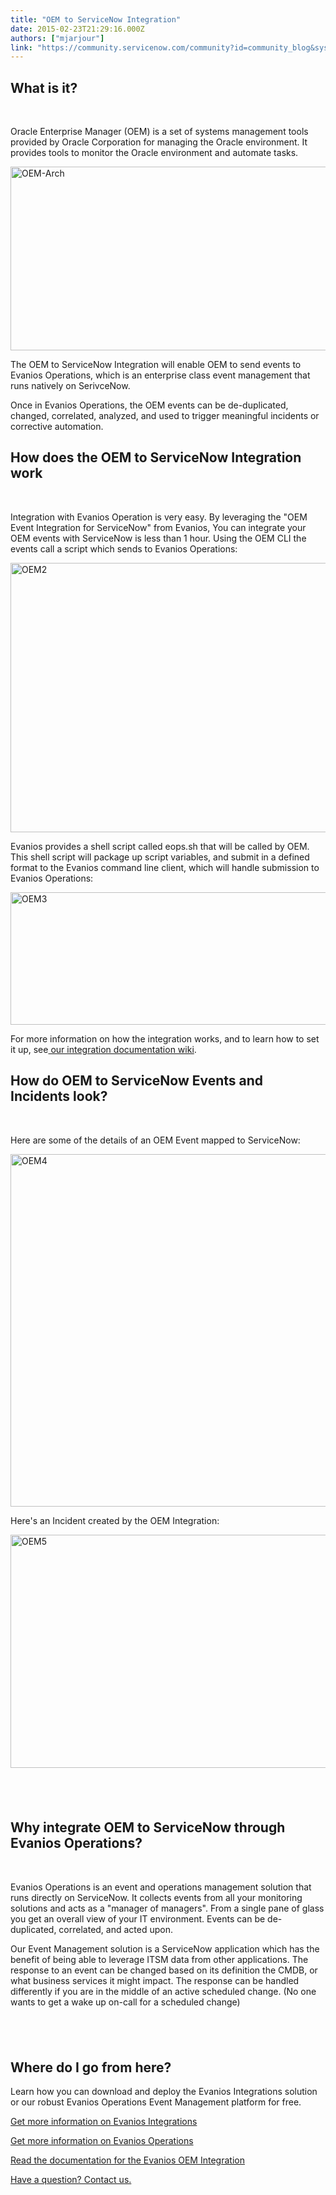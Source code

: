 ```yaml
---
title: "OEM to ServiceNow Integration"
date: 2015-02-23T21:29:16.000Z
authors: ["mjarjour"]
link: "https://community.servicenow.com/community?id=community_blog&sys_id=954deee5dbd0dbc01dcaf3231f96197d"
---
```

<h2><strong>What is it?</strong></h2><p><strong><br/></strong></p><p>Oracle Enterprise Manager (OEM) is a set of systems management tools provided by Oracle Corporation for managing the Oracle environment. It provides tools to monitor the Oracle environment and automate tasks.</p><p></p><p><a href="http://www.evanios.com/site/wp-content/uploads/2015/02/OEM-Arch.jpg"><img alt="OEM-Arch" class="wp-image-2093 size-full alignnone jiveImage" height="294" src="http://www.evanios.com/site/wp-content/uploads/2015/02/OEM-Arch.jpg" width="677"/></a></p><p></p><p>The OEM to ServiceNow Integration will enable OEM to send events to Evanios Operations, which is an enterprise class event management that runs natively on SerivceNow.</p><p></p><p>Once in Evanios Operations, the OEM events can be de-duplicated, changed, correlated, analyzed, and used to trigger meaningful incidents or corrective automation.</p><p></p><h2><strong>How does the OEM to ServiceNow Integration work</strong></h2><p><strong><br/></strong></p><p>Integration with Evanios Operation is very easy. By leveraging the "OEM Event Integration for ServiceNow" from Evanios, You can integrate your OEM events with ServiceNow is less than 1 hour. Using the OEM CLI the events call a script which sends to Evanios Operations:</p><p></p><p><a href="http://www.evanios.com/site/wp-content/uploads/2015/02/OEM2.jpg"><img alt="OEM2" class="wp-image-2095 size-full alignnone jiveImage" height="431" src="http://www.evanios.com/site/wp-content/uploads/2015/02/OEM2.jpg" width="665"/></a></p><p></p><p>Evanios provides a shell script called eops.sh that will be called by OEM. This shell script will package up script variables, and submit in a defined format to the Evanios command line client, which will handle submission to Evanios Operations:</p><p></p><p><a href="http://www.evanios.com/site/wp-content/uploads/2015/02/OEM3.jpg"><img alt="OEM3" class="wp-image-2096 size-full alignnone jiveImage" height="212" src="http://www.evanios.com/site/wp-content/uploads/2015/02/OEM3.jpg" width="566"/></a></p><p></p><p>For more information on how the integration works, and to learn how to set it up, see<a title="w.evanios.com/mwiki/index.php?title=OEM_Packaged_Integration" href="http://www.evanios.com/mwiki/index.php?title=OEM_Packaged_Integration"> our integration documentation wiki</a>.</p><p></p><h2><strong>How do OEM to ServiceNow Events and Incidents look?</strong></h2><p><strong><br/></strong></p><p>Here are some of the details of an OEM Event mapped to ServiceNow:</p><p></p><p><a href="http://www.evanios.com/site/wp-content/uploads/2015/02/OEM4.jpg"><img alt="OEM4" class="wp-image-2097 size-full alignnone jiveImage" height="564" src="http://www.evanios.com/site/wp-content/uploads/2015/02/OEM4.jpg" width="1307"/></a></p><p></p><p>Here's an Incident created by the OEM Integration:</p><p></p><p></p><p><a href="http://www.evanios.com/site/wp-content/uploads/2015/02/OEM5.jpg"><img alt="OEM5" class="wp-image-2098 size-full alignnone jiveImage" height="373" src="http://www.evanios.com/site/wp-content/uploads/2015/02/OEM5.jpg" width="1282"/></a></p><p></p><h2><strong><br/></strong></h2><h2><strong>Why integrate OEM to ServiceNow through Evanios Operations?</strong></h2><p><strong><br/></strong></p><p>Evanios Operations is an event and operations management solution that runs directly on ServiceNow. It collects events from all your monitoring solutions and acts as a "manager of managers". From a single pane of glass you get an overall view of your IT environment. Events can be de-duplicated, correlated, and acted upon.</p><p>Our Event Management solution is a ServiceNow application which has the benefit of being able to leverage ITSM data from other applications. The response to an event can be changed based on its definition the CMDB, or what business services it might impact. The response can be handled differently if you are in the middle of an active scheduled change. (No one wants to get a wake up on-call for a scheduled change)</p><p></p><h2><strong><br/></strong></h2><h2><strong>Where do I go from here?</strong></h2><p></p><p>Learn how you can download and deploy the Evanios Integrations solution or our robust Evanios Operations Event Management platform for free.</p><p></p><p><a title="w.evanios.com/site/evanios-integrations/" href="http://www.evanios.com/site/evanios-integrations/">Get more information on Evanios Integrations</a></p><p><a title="w.evanios.com/site/evanios-operations/" href="http://www.evanios.com/site/evanios-operations/">Get more information on Evanios Operations</a></p><p><a title="w.evanios.com/mwiki/index.php?title=OEM_Packaged_Integration" href="http://www.evanios.com/mwiki/index.php?title=OEM_Packaged_Integration">Read the documentation for the Evanios OEM Integration</a></p><p><a title="w.evanios.com/site/contact/" href="http://www.evanios.com/site/contact/">Have a question? Contact us.</a></p>